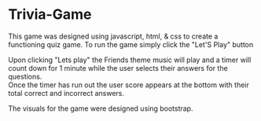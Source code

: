 # Trivia-Game
This game was designed using javascript, html, & css to create a functioning quiz game.
To run the game simply click the "Let'S Play" button

Upon clicking "Lets play" the Friends theme music will play and a timer will count down for 1 minute while the user selects their answers for the questions.  
Once the timer has run out the user score appears at the bottom with their total correct and incorrect answers.

The visuals for the game were designed using bootstrap.
